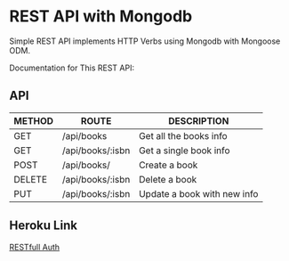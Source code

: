 # REST API with Mongodb
Simple REST API implements HTTP Verbs using Mongodb with Mongoose ODM.

Documentation for This REST API:
## API
METHOD | ROUTE | DESCRIPTION
--- | --- |  ---
GET | /api/books | Get all the books info
GET | /api/books/:isbn | Get a single book info
POST | /api/books/ | Create a book
DELETE | /api/books/:isbn | Delete a book
PUT | /api/books/:isbn | Update a book with new info

## Heroku Link
[RESTfull Auth](https://restfullauth-livelyfox.herokuapp.com/)

